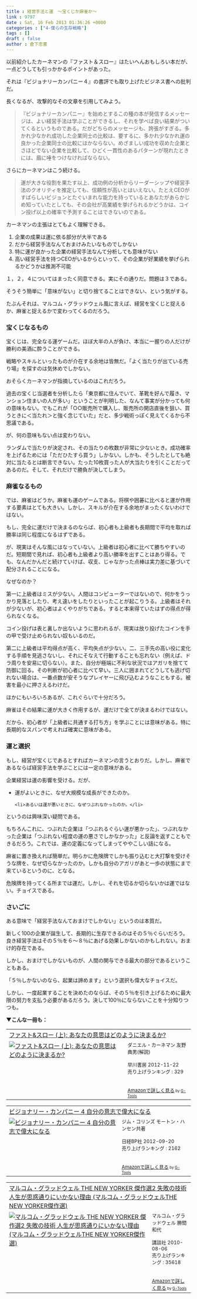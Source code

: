 ```yaml
---
title : 経営手法と運　〜宝くじか麻雀か〜
link : 9797
date : Sat, 16 Feb 2013 01:36:26 +0000
categories : ["4-僕らの生存戦略"]
tags : []
draft : false
author : 倉下忠憲
---
```


以前紹介したカーネマンの『ファスト＆スロー』はたいへんおもしろい本だが、一点どうしても引っかかるポイントがあった。

それは『ビジョナリーカンパニー４』の書評でも取り上げたビジネス書への批判だ。

長くなるが、攻撃的なその文章を引用してみよう。

<blockquote>
『ビジョナリーカンパニー』を始めとするこの種の本が発信するメッセージは、よい経営手法は学ぶことができるし、それを学べば良い結果がついてくるというものである。だがどちらのメッセージも、誇張がすぎる。多かれ少なかれ成功した企業同士の比較は、要するに、多かれ少なかれ運の良かった企業同士の比較にほかならない。めざましい成功を収めた企業とさほどでない企業を比較して、ひどく一貫性のあるパターンが現れたときには、眉に唾をつけなければならない。
</blockquote>

さらにカーネマンはこう続ける。

<blockquote>
運が大きな役割を果たす以上、成功例の分析からリーダーシップや経営手法のクオリティを推定しても、信頼性が高いとはいえない。たとえCEOがすばらしいビジョンとたぐいまれな能力を持っているとあなたがあらかじめ知っていたとしても、その会社が高業績を挙げられるかどうかは、コイン投げ以上の確率で予測することはできないのである。
</blockquote>

カーネマンの主張はとてもよく理解できる。

<ol>
	<li>企業の成果は運に依る部分が大半である</li>
	<li>だから経営手法なんておまけみたいなものでしかない</li>
	<li>特に運が良かった企業の経営手法なんて分析しても意味がない</li>
	<li>高い経営手法を持つCEOがいるからといって、その企業が好業績を挙げられるかどうかは推測不可能</li>
</ol>

１，２，４についてはまったく同意できる。実にその通りだ。問題は３である。

そうそう簡単に「意味がない」と切り捨てることはできない、という気がする。

たぶんそれは、マルコム・グラッドウェル風に言えば、経営を宝くじと捉えるか、麻雀と捉えるかで変わってくるのだろう。

<h3>宝くじなるもの</h3>
宝くじは、完全なる運ゲームだ。ほぼ大半の人が負け、本当に一握りの人だけが勝利の美酒に酔うことができる。

戦略やスキルといったものが介在する余地は皆無だ。「よく当たりが出ている売り場」を探すのは気休めでしかない。

おそらくカーネマンが指摘しているのはこれだろう。

過去の宝くじ当選者を分析したら「東京都に住んでいて、革靴を好んで履き、マンション住まいの人が多い」ということが判明した、なんて事実が分かっても何の意味もない。でもこれが「○○販売所で購入し、販売所の開店直後を狙い、買うときに＜当たれ＞と強く念じていた」だと、多少戦術っぽく見えてくるから不思議である。

が、何の意味もない点は変わりない。

ランダムで当たりが決定され、その当たりの枚数が非常に少ないとき。成功確率を上げるためには「ただひたすら買う」しかない。しかも、そうしたとしても絶対に当たるとは断言できない。たった10枚買った人が大当たりを引くことだってあるのだ。そして、それだけで勝負が決してしまう。

<h3>麻雀なるもの</h3>
では、麻雀はどうか。麻雀も運のゲームである。将棋や囲碁に比べると運が作用する要素はとても大きい。しかし、スキルが介在する余地がまったくないわけではない。

もし、完全に運だけで決まるのならば、初心者も上級者も長期間で平均を取れば勝率は同じ程度になるはずである。

が、現実はそんな風にはなっていない。上級者は初心者に比べて勝ちやすいのだ。短期間で見れば、初心者も上級者より高い勝率を出すことはあり得る。でも、なんだかんだと続けていけば、収支、じゃなかった点棒は実力差に基づいて配分されることになる。

なぜなのか？

第一に上級者はミスが少ない。人間はコンピューターではないので、何かをうっかり見落としたり、考え違いをしたりといったことが起こりうる。上級者はそれが少ないが、初心者はよくやりがちである。すると本来得ていたはずの得点が得られなくなる。

コイン投げは表と裏しか出ないように思われるが、現実は放り投げたコインを手の甲で受け止められない奴もいるのだ。

第二に上級者は平均得点が高く、平均失点が少ない。二、三手先の高い役に変化する手順を見逃さないし、それにそなえて行動することも忘れない（例えば、ドラ周りを安易に切らない）。また、自分が極端に不利な状況ではアガリを捨てて防御に回る。その判断が初心者に比べて早い。三人に囲まれてどうしても逃げ切れない場合は、一番点数が安そうなプレイヤーに飛び込むようなこともする。被害を最小に押さえるわけだ。

ほかにもいろいろあるが、これぐらいで十分だろう。

麻雀はその結果に運が大きく作用するが、運だけで全てが決まるわけではない。

だから、初心者が「上級者に共通する打ち方」を学ぶことには意味がある。特に長期的なスパンで考えれば確実に意味がある。

<h3>運と選択</h3>
もし、経営が宝くじであるとすればカーネマンの言うとおりだ。しかし、麻雀であるならば経営手法を学ぶことには一定の意味がある。

企業経営は運の影響を受ける。だが、

<ul>
	<li>運がよいときに、なぜ大規模な成長ができたのか。</li>

	<li>あるいは運が悪いときに、なぜつぶれなかったのか。</li>
</ul>



というのは興味深い疑問である。

もちろんこれに、つぶれた企業は「つぶれるぐらい運が悪かった」、つぶれなかった企業は「つぶれない程度の運の悪さでしかなかった」と反論を返すこともできるだろう。これでは、運の定義になってしまってややこしい話になる。

麻雀に置き換えれば簡単だ。明らかに危険牌でしかも振り込むと大打撃を受けそうな牌を、なぜ切らなかったのか。しかも自分のアガリがあと一歩の状態にまで来ているというのに、となる。

危険牌を持ってくる所までは運だ。しかし、それを切るか切らないかは運ではない。チョイスである。

<h3>さいごに</h3>
ある意味で「経営手法なんておまけでしかない」というのは本質だ。

新しく100の企業が誕生して、長期的に生存できるのはその５％ぐらいだろう。良き経営手法はその５％を６〜８％にあげる効果しかないのかもしれない。おまけ的存在である。

しかし、おまけでしかないものが、人間の関与できる最大の部分であるということもある。

「５％しかないのなら、起業は諦めます」という選択も偉大なチョイスだ。

しかし、一度起業することを決めたのならば、その５％を引き上げるために最大限の努力を支払う必要があるだろう。決して100％にならないことを十分知りつつも。

<strong>▼こんな一冊も：</strong>
<table  border="0" cellpadding="5"><tr><td colspan="2"><a href="http://www.amazon.co.jp/%E3%83%95%E3%82%A1%E3%82%B9%E3%83%88-%E3%82%B9%E3%83%AD%E3%83%BC-%E4%B8%8A-%E3%81%82%E3%81%AA%E3%81%9F%E3%81%AE%E6%84%8F%E6%80%9D%E3%81%AF%E3%81%A9%E3%81%AE%E3%82%88%E3%81%86%E3%81%AB%E6%B1%BA%E3%81%BE%E3%82%8B%E3%81%8B-%E3%83%80%E3%83%8B%E3%82%A8%E3%83%AB%E3%83%BB%E3%82%AB%E3%83%BC%E3%83%8D%E3%83%9E%E3%83%B3/dp/4152093382%3FSubscriptionId%3D15SMZCTB9V8NGR2TW082%26tag%3Drashita1000-22%26linkCode%3Dxm2%26camp%3D2025%26creative%3D165953%26creativeASIN%3D4152093382" target="_blank">ファスト&スロー (上): あなたの意思はどのように決まるか?</a><img src="http://www.assoc-amazon.jp/e/ir?t=rashita1000-22&l=ur2&o=9" width="1" height="1" style="border: none;" alt="" /></td></tr><tr><td valign="top"><a href="http://www.amazon.co.jp/%E3%83%95%E3%82%A1%E3%82%B9%E3%83%88-%E3%82%B9%E3%83%AD%E3%83%BC-%E4%B8%8A-%E3%81%82%E3%81%AA%E3%81%9F%E3%81%AE%E6%84%8F%E6%80%9D%E3%81%AF%E3%81%A9%E3%81%AE%E3%82%88%E3%81%86%E3%81%AB%E6%B1%BA%E3%81%BE%E3%82%8B%E3%81%8B-%E3%83%80%E3%83%8B%E3%82%A8%E3%83%AB%E3%83%BB%E3%82%AB%E3%83%BC%E3%83%8D%E3%83%9E%E3%83%B3/dp/4152093382%3FSubscriptionId%3D15SMZCTB9V8NGR2TW082%26tag%3Drashita1000-22%26linkCode%3Dxm2%26camp%3D2025%26creative%3D165953%26creativeASIN%3D4152093382" target="_blank"><img src="http://ecx.images-amazon.com/images/I/41UFM%2BY8xQL._SL160_.jpg" border="0" alt="ファスト&スロー (上): あなたの意思はどのように決まるか?" /></a></td><td valign="top"><font size="-1">ダニエル・カーネマン 友野典男(解説) <br /><br />早川書房  2012-11-22<br />売り上げランキング : 329<br /><br /><br /><a href="http://www.amazon.co.jp/%E3%83%95%E3%82%A1%E3%82%B9%E3%83%88-%E3%82%B9%E3%83%AD%E3%83%BC-%E4%B8%8A-%E3%81%82%E3%81%AA%E3%81%9F%E3%81%AE%E6%84%8F%E6%80%9D%E3%81%AF%E3%81%A9%E3%81%AE%E3%82%88%E3%81%86%E3%81%AB%E6%B1%BA%E3%81%BE%E3%82%8B%E3%81%8B-%E3%83%80%E3%83%8B%E3%82%A8%E3%83%AB%E3%83%BB%E3%82%AB%E3%83%BC%E3%83%8D%E3%83%9E%E3%83%B3/dp/4152093382%3FSubscriptionId%3D15SMZCTB9V8NGR2TW082%26tag%3Drashita1000-22%26linkCode%3Dxm2%26camp%3D2025%26creative%3D165953%26creativeASIN%3D4152093382" target="_blank">Amazonで詳しく見る</a></font><font size="-2"> by <a href="http://www.goodpic.com/mt/aws/index.html" >G-Tools</a></font></td></tr></table>

<table  border="0" cellpadding="5"><tr><td colspan="2"><a href="http://www.amazon.co.jp/%E3%83%93%E3%82%B8%E3%83%A7%E3%83%8A%E3%83%AA%E3%83%BC%E3%83%BB%E3%82%AB%E3%83%B3%E3%83%91%E3%83%8B%E3%83%BC-4-%E8%87%AA%E5%88%86%E3%81%AE%E6%84%8F%E5%BF%97%E3%81%A7%E5%81%89%E5%A4%A7%E3%81%AB%E3%81%AA%E3%82%8B-%E3%82%B8%E3%83%A0%E3%83%BB%E3%82%B3%E3%83%AA%E3%83%B3%E3%82%BA/dp/4822249239%3FSubscriptionId%3D15SMZCTB9V8NGR2TW082%26tag%3Drashita1000-22%26linkCode%3Dxm2%26camp%3D2025%26creative%3D165953%26creativeASIN%3D4822249239" target="_blank">ビジョナリー・カンパニー 4 自分の意志で偉大になる</a><img src="http://www.assoc-amazon.jp/e/ir?t=rashita1000-22&l=ur2&o=9" width="1" height="1" style="border: none;" alt="" /></td></tr><tr><td valign="top"><a href="http://www.amazon.co.jp/%E3%83%93%E3%82%B8%E3%83%A7%E3%83%8A%E3%83%AA%E3%83%BC%E3%83%BB%E3%82%AB%E3%83%B3%E3%83%91%E3%83%8B%E3%83%BC-4-%E8%87%AA%E5%88%86%E3%81%AE%E6%84%8F%E5%BF%97%E3%81%A7%E5%81%89%E5%A4%A7%E3%81%AB%E3%81%AA%E3%82%8B-%E3%82%B8%E3%83%A0%E3%83%BB%E3%82%B3%E3%83%AA%E3%83%B3%E3%82%BA/dp/4822249239%3FSubscriptionId%3D15SMZCTB9V8NGR2TW082%26tag%3Drashita1000-22%26linkCode%3Dxm2%26camp%3D2025%26creative%3D165953%26creativeASIN%3D4822249239" target="_blank"><img src="http://ecx.images-amazon.com/images/I/51uzPtJXVcL._SL160_.jpg" border="0" alt="ビジョナリー・カンパニー 4 自分の意志で偉大になる" /></a></td><td valign="top"><font size="-1">ジム・コリンズ モートン・ハンセン共著 <br /><br />日経BP社  2012-09-20<br />売り上げランキング : 2162<br /><br /><br /><a href="http://www.amazon.co.jp/%E3%83%93%E3%82%B8%E3%83%A7%E3%83%8A%E3%83%AA%E3%83%BC%E3%83%BB%E3%82%AB%E3%83%B3%E3%83%91%E3%83%8B%E3%83%BC-4-%E8%87%AA%E5%88%86%E3%81%AE%E6%84%8F%E5%BF%97%E3%81%A7%E5%81%89%E5%A4%A7%E3%81%AB%E3%81%AA%E3%82%8B-%E3%82%B8%E3%83%A0%E3%83%BB%E3%82%B3%E3%83%AA%E3%83%B3%E3%82%BA/dp/4822249239%3FSubscriptionId%3D15SMZCTB9V8NGR2TW082%26tag%3Drashita1000-22%26linkCode%3Dxm2%26camp%3D2025%26creative%3D165953%26creativeASIN%3D4822249239" target="_blank">Amazonで詳しく見る</a></font><font size="-2"> by <a href="http://www.goodpic.com/mt/aws/index.html" >G-Tools</a></font></td></tr></table>

<table  border="0" cellpadding="5"><tr><td colspan="2"><a href="http://www.amazon.co.jp/%E3%83%9E%E3%83%AB%E3%82%B3%E3%83%A0%E3%83%BB%E3%82%B0%E3%83%A9%E3%83%83%E3%83%89%E3%82%A6%E3%82%A7%E3%83%AB-YORKER-%E4%BA%BA%E7%94%9F%E3%81%8C%E6%80%9D%E6%83%91%E9%80%9A%E3%82%8A%E3%81%AB%E3%81%84%E3%81%8B%E3%81%AA%E3%81%84%E7%90%86%E7%94%B1-%E3%83%9E%E3%83%AB%E3%82%B3%E3%83%A0%E3%83%BB%E3%82%B0%E3%83%A9%E3%83%83%E3%83%89%E3%82%A6%E3%82%A7%E3%83%ABTHE-YORKER%E5%82%91%E4%BD%9C%E9%81%B8/dp/4062162385%3FSubscriptionId%3D15SMZCTB9V8NGR2TW082%26tag%3Drashita1000-22%26linkCode%3Dxm2%26camp%3D2025%26creative%3D165953%26creativeASIN%3D4062162385" target="_blank">マルコム・グラッドウェル THE NEW YORKER 傑作選2 失敗の技術 人生が思惑通りにいかない理由 (マルコム・グラッドウェルTHE NEW YORKER傑作選)</a><img src="http://www.assoc-amazon.jp/e/ir?t=rashita1000-22&l=ur2&o=9" width="1" height="1" style="border: none;" alt="" /></td></tr><tr><td valign="top"><a href="http://www.amazon.co.jp/%E3%83%9E%E3%83%AB%E3%82%B3%E3%83%A0%E3%83%BB%E3%82%B0%E3%83%A9%E3%83%83%E3%83%89%E3%82%A6%E3%82%A7%E3%83%AB-YORKER-%E4%BA%BA%E7%94%9F%E3%81%8C%E6%80%9D%E6%83%91%E9%80%9A%E3%82%8A%E3%81%AB%E3%81%84%E3%81%8B%E3%81%AA%E3%81%84%E7%90%86%E7%94%B1-%E3%83%9E%E3%83%AB%E3%82%B3%E3%83%A0%E3%83%BB%E3%82%B0%E3%83%A9%E3%83%83%E3%83%89%E3%82%A6%E3%82%A7%E3%83%ABTHE-YORKER%E5%82%91%E4%BD%9C%E9%81%B8/dp/4062162385%3FSubscriptionId%3D15SMZCTB9V8NGR2TW082%26tag%3Drashita1000-22%26linkCode%3Dxm2%26camp%3D2025%26creative%3D165953%26creativeASIN%3D4062162385" target="_blank"><img src="http://ecx.images-amazon.com/images/I/41xsn1%2BPT-L._SL160_.jpg" border="0" alt="マルコム・グラッドウェル THE NEW YORKER 傑作選2 失敗の技術 人生が思惑通りにいかない理由 (マルコム・グラッドウェルTHE NEW YORKER傑作選)" /></a></td><td valign="top"><font size="-1">マルコム・グラッドウェル 勝間 和代 <br /><br />講談社  2010-08-06<br />売り上げランキング : 35618<br /><br /><br /><a href="http://www.amazon.co.jp/%E3%83%9E%E3%83%AB%E3%82%B3%E3%83%A0%E3%83%BB%E3%82%B0%E3%83%A9%E3%83%83%E3%83%89%E3%82%A6%E3%82%A7%E3%83%AB-YORKER-%E4%BA%BA%E7%94%9F%E3%81%8C%E6%80%9D%E6%83%91%E9%80%9A%E3%82%8A%E3%81%AB%E3%81%84%E3%81%8B%E3%81%AA%E3%81%84%E7%90%86%E7%94%B1-%E3%83%9E%E3%83%AB%E3%82%B3%E3%83%A0%E3%83%BB%E3%82%B0%E3%83%A9%E3%83%83%E3%83%89%E3%82%A6%E3%82%A7%E3%83%ABTHE-YORKER%E5%82%91%E4%BD%9C%E9%81%B8/dp/4062162385%3FSubscriptionId%3D15SMZCTB9V8NGR2TW082%26tag%3Drashita1000-22%26linkCode%3Dxm2%26camp%3D2025%26creative%3D165953%26creativeASIN%3D4062162385" target="_blank">Amazonで詳しく見る</a></font><font size="-2"> by <a href="http://www.goodpic.com/mt/aws/index.html" >G-Tools</a></font></td></tr></table>


